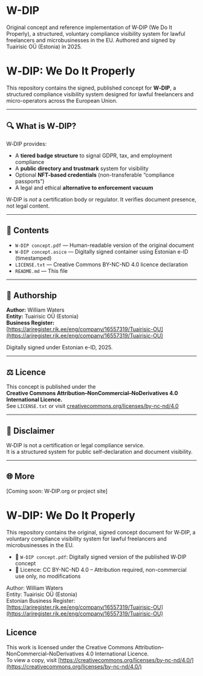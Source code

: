 # W-DIP
Original concept and reference implementation of W‑DIP (We Do It Properly), a structured, voluntary compliance visibility system for lawful freelancers and microbusinesses in the EU. Authored and signed by Tuairisic OÜ (Estonia) in 2025.
# W‑DIP: We Do It Properly

This repository contains the signed, published concept for **W‑DIP**, a structured compliance visibility system designed for lawful freelancers and micro-operators across the European Union.

---

## 🔍 What is W‑DIP?

W‑DIP provides:
- A **tiered badge structure** to signal GDPR, tax, and employment compliance
- A **public directory and trustmark** system for visibility
- Optional **NFT-based credentials** (non-transferable “compliance passports”)
- A legal and ethical **alternative to enforcement vacuum**

W‑DIP is *not* a certification body or regulator. It verifies document presence, not legal content.

---

## 📄 Contents

- `W-DIP concept.pdf` — Human-readable version of the original document
- `W-DIP concept.asice` — Digitally signed container using Estonian e-ID (timestamped)
- `LICENSE.txt` — Creative Commons BY-NC-ND 4.0 licence declaration
- `README.md` — This file

---

## 🔐 Authorship

**Author:** William Waters  
**Entity:** Tuairisic OÜ (Estonia)  
**Business Register:** [https://ariregister.rik.ee/eng/company/16557319/Tuairisic-OU](https://ariregister.rik.ee/eng/company/16557319/Tuairisic-OU)

Digitally signed under Estonian e-ID, 2025.

---

## ⚖️ Licence

This concept is published under the  
**Creative Commons Attribution–NonCommercial–NoDerivatives 4.0 International Licence.**  
See `LICENSE.txt` or visit [creativecommons.org/licenses/by-nc-nd/4.0](https://creativecommons.org/licenses/by-nc-nd/4.0)

---

## 🚫 Disclaimer

W‑DIP is not a certification or legal compliance service.  
It is a structured system for public self-declaration and document visibility.

---

## 🌐 More

[Coming soon: W‑DIP.org or project site]
# W‑DIP: We Do It Properly

This repository contains the original, signed concept document for W‑DIP, a voluntary compliance visibility system for lawful freelancers and microbusinesses in the EU.

- 📄 `W-DIP concept.pdf`: Digitally signed version of the published W‑DIP concept
- 📜 Licence: CC BY-NC-ND 4.0 – Attribution required, non-commercial use only, no modifications

Author: William Waters  
Entity: Tuairisic OÜ (Estonia)  
Estonian Business Register: [https://ariregister.rik.ee/eng/company/16557319/Tuairisic-OU](https://ariregister.rik.ee/eng/company/16557319/Tuairisic-OU)

## Licence

This work is licensed under the Creative Commons Attribution–NonCommercial–NoDerivatives 4.0 International Licence.  
To view a copy, visit [https://creativecommons.org/licenses/by-nc-nd/4.0/](https://creativecommons.org/licenses/by-nc-nd/4.0/)
